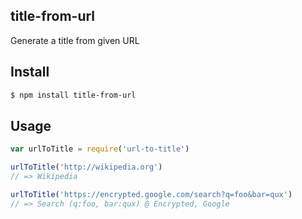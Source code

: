 ## title-from-url

Generate a title from given URL

## Install

```bash
$ npm install title-from-url
```

## Usage

```js
var urlToTitle = require('url-to-title')

urlToTitle('http://wikipedia.org')
// => Wikipedia

urlToTitle('https://encrypted.google.com/search?q=foo&bar=qux')
// => Search (q:foo, bar:qux) @ Encrypted, Google
```
